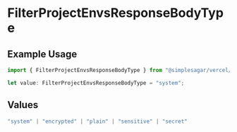 # FilterProjectEnvsResponseBodyType

## Example Usage

```typescript
import { FilterProjectEnvsResponseBodyType } from "@simplesagar/vercel/models/filterprojectenvsop.js";

let value: FilterProjectEnvsResponseBodyType = "system";
```

## Values

```typescript
"system" | "encrypted" | "plain" | "sensitive" | "secret"
```
